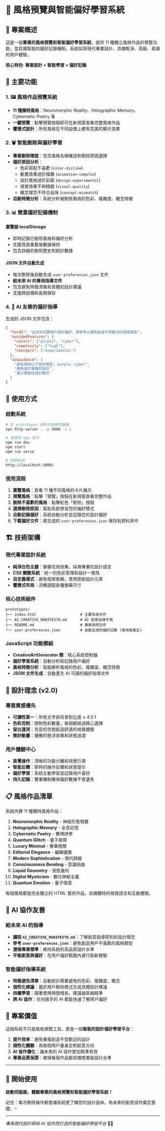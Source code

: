 # 🎨 風格預覽與智能偏好學習系統

## 🌟 專案概述

這是一個**專業的風格預覽和智能偏好學習系統**，提供 11 種獨立風格作品的預覽功能，並具備智能的偏好記錄機制。系統採用現代專業設計，具備乾淨、高級、易讀的用戶體驗。

**核心特色**: **專業設計 + 智能學習 + 偏好記錄**

## 🎯 主要功能

### 1. 🖼️ 風格作品預覽系統
- **11 種獨特風格**：Neuromorphic Reality、Holographic Memory、Cybernetic Poetry 等
- **一鍵預覽**：點擊預覽按鈕即可在新視窗查看完整風格作品
- **響應式設計**：所有風格在不同設備上都有完美的顯示效果

### 2. 🗑️ 智能刪除與偏好學習
- **專業刪除確認**：包含風格名稱確認和刪除原因選擇
- **偏好原因分析**：
  - 色彩搭配不喜歡 (`color-dislike`)
  - 動畫效果過於複雜 (`animation-complex`)  
  - 設計風格過於前衛 (`design-experimental`)
  - 視覺效果不夠精緻 (`visual-quality`)
  - 概念理念不符合品味 (`concept-mismatch`)
- **自動特徵分析**：系統分析被刪除風格的色彩、複雜度、概念特徵

### 3. 📊 雙重偏好記錄機制
#### 瀏覽器 localStorage
- 即時記錄已刪除風格和偏好分析
- 支援頁面重載後數據保持
- 包含詳細的刪除歷史和統計數據

#### JSON 文件自動生成  
- 每次刪除後自動生成 `user-preferences.json` 文件
- **給未來 AI 的專用指導文件**
- 包含避免特徵清單和具體的設計建議
- 支援跨設備和長期保存

### 4. 🤖 AI 友善的偏好指導
生成的 JSON 文件包含：
```json
{
  "forAI": "此文件記錄用戶設計偏好，請參考以避免創造不受歡迎的風格類型",
  "avoidedFeatures": {
    "colors": ["purple", "cyber"],
    "complexity": ["high"], 
    "concepts": ["experimental"]
  },
  "aiGuidance": [
    "避免使用以下色彩類型: purple、cyber",
    "避免過於複雜的設計",
    "減少實驗性設計概念"
  ]
}
```

## 🚀 使用方式

### 啟動系統
```bash
# 在 prototypes 資料夾啟動伺服器
npx http-server . -p 3000 -c-1

# 或使用 npm 指令
npm run dev
npm start
npm run serve

# 訪問系統
http://localhost:3000/
```

### 使用流程
1. **瀏覽風格**：查看 11 種不同風格的卡片展示
2. **預覽風格**：點擊「預覽」按鈕在新視窗查看完整作品
3. **刪除不喜歡的風格**：點擊紅色「刪除」按鈕
4. **選擇刪除原因**：幫助系統學習您的偏好模式
5. **自動記錄偏好**：系統自動分析並記錄您的設計偏好
6. **下載偏好文件**：將生成的 `user-preferences.json` 保存到資料夾中

## 🏗️ 技術架構

### 現代專業設計系統
- **純淨白色主題**：摒棄花俏效果，採用專業的設計語言
- **CSS 變數系統**：統一的色彩管理和設計一致性
- **自定義樣式**：避免框架依賴，使用原創設計元素
- **響應式布局**：流暢適配各種螢幕尺寸

### 核心技術組件
```
prototypes/
├── index.html                    # 主要系統文件
├── AI_CREATIVE_MANIFESTO.md      # AI 創意指導手冊
├── README.md                     # 專案說明文件
└── user-preferences.json         # 自動生成的偏好記錄 (使用後產生)
```

### JavaScript 功能模組
- **CreativeArtGenerator 類**：核心系統控制器
- **偏好學習系統**：自動分析和記錄用戶偏好
- **風格特徵分析**：智能解析風格的色彩、複雜度、概念特徵
- **JSON 文件生成**：自動產生 AI 可讀的偏好指導文件

## 🎨 設計理念 (v2.0)

### 專業質感優先
- **可讀性第一**：所有文字與背景對比度 ≥ 4.5:1
- **色彩克制**：限制色彩數量，每個都經過精心選擇  
- **留白運用**：充足的空間創造舒適的視覺體驗
- **微妙動畫**：優雅的懸浮效果和狀態過渡

### 用戶體驗中心
- **直覺操作**：清晰的功能分離和視覺引導
- **智能反饋**：即時的操作反饋和狀態提示
- **偏好學習**：系統主動學習並記錄用戶喜好
- **持久記錄**：雙重機制確保偏好數據不會遺失

## 📋 風格作品清單

系統內建 11 種獨特風格作品：

1. **Neuromorphic Reality** - 神經形態現實
2. **Holographic Memory** - 全息記憶  
3. **Cybernetic Poetry** - 賽博詩學
4. **Quantum Glitch** - 量子故障
5. **Luxury Minimal** - 奢華極簡
6. **Editorial Elegance** - 編輯優雅
7. **Modern Sophistication** - 現代精緻
8. **Consciousness Bending** - 意識扭曲
9. **Liquid Geometry** - 液態幾何
10. **Digital Mysticism** - 數位神秘主義
11. **Quantum Emotion** - 量子情感

每個風格都是完全獨立的 HTML 藝術作品，具備獨特的視覺語言和互動體驗。

## 🤖 AI 協作友善

### 給未來 AI 的指導
- **讀取 `AI_CREATIVE_MANIFESTO.md`**：了解創意指導原則和設計理念
- **參考 `user-preferences.json`**：避免創造用戶不喜歡的風格類型  
- **遵循專業標準**：維持系統的高品質設計水準
- **平衡創意與偏好**：在用戶偏好範圍內進行創新實驗

### 智能偏好指導系統
- **特徵避免清單**：自動統計需要避免的色彩、複雜度、概念
- **個性化建議**：基於用戶刪除模式生成具體設計建議  
- **持續學習**：隨著使用時間增長，建議越來越精準
- **跨 AI 協作**：任何接手的 AI 都能快速了解用戶偏好

## 🎯 專案價值

這個系統不只是風格預覽工具，更是一個**智能的設計偏好學習平台**：

1. **提升效率**：避免重複創造不受歡迎的設計
2. **個性化體驗**：為每個用戶量身定制創意方向  
3. **AI 協作優化**：讓未來的 AI 協作更加精準有效
4. **專業品質保證**：確保每個作品都具備商業級設計水準

---

## 🎉 開始使用

**啟動伺服器，體驗專業的風格預覽和智能偏好學習系統！**

記住：每次刪除操作都會讓系統更了解您的設計品味，為未來的創意協作奠定基礎。✨

---

*專為現代設計師和 AI 協作而打造的智能偏好學習平台* 🎨🤖